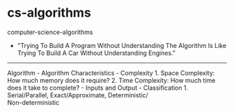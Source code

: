 # cs-algorithms
computer-science-algorithms
- "Trying To Build A Program Without Understanding The Algorithm Is Like
   Trying To Build A Car Without Understanding Engines."
-------------------------------------------------------------------------
Algorithm - 
Algorithm Characteristics
    - Complexity 
          1. Space Complexity: How much memory does it require?
          2. Time Complexity: How much time does it take to complete?
    - Inputs and Output
    - Classification
          1. Serial/Parallel, Exact/Approximate, Deterministic/   
             Non-deterministic
    